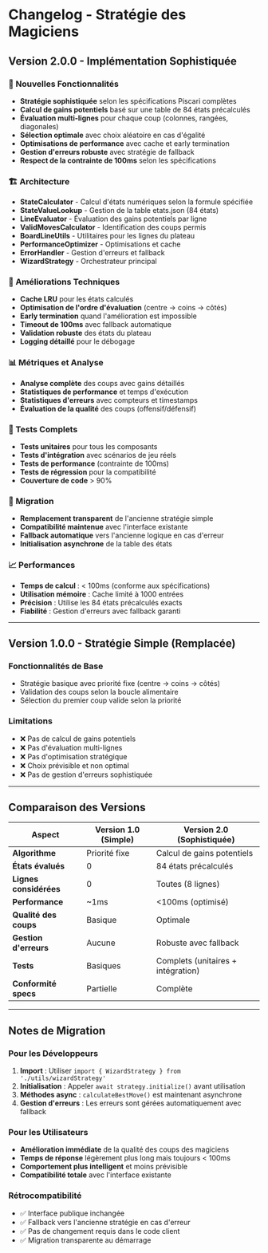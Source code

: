 # Changelog - Stratégie des Magiciens

## Version 2.0.0 - Implémentation Sophistiquée

### 🎯 Nouvelles Fonctionnalités

- **Stratégie sophistiquée** selon les spécifications Piscari complètes
- **Calcul de gains potentiels** basé sur une table de 84 états précalculés
- **Évaluation multi-lignes** pour chaque coup (colonnes, rangées, diagonales)
- **Sélection optimale** avec choix aléatoire en cas d'égalité
- **Optimisations de performance** avec cache et early termination
- **Gestion d'erreurs robuste** avec stratégie de fallback
- **Respect de la contrainte de 100ms** selon les spécifications

### 🏗️ Architecture

- **StateCalculator** - Calcul d'états numériques selon la formule spécifiée
- **StateValueLookup** - Gestion de la table etats.json (84 états)
- **LineEvaluator** - Évaluation des gains potentiels par ligne
- **ValidMovesCalculator** - Identification des coups permis
- **BoardLineUtils** - Utilitaires pour les lignes du plateau
- **PerformanceOptimizer** - Optimisations et cache
- **ErrorHandler** - Gestion d'erreurs et fallback
- **WizardStrategy** - Orchestrateur principal

### 🔧 Améliorations Techniques

- **Cache LRU** pour les états calculés
- **Optimisation de l'ordre d'évaluation** (centre → coins → côtés)
- **Early termination** quand l'amélioration est impossible
- **Timeout de 100ms** avec fallback automatique
- **Validation robuste** des états du plateau
- **Logging détaillé** pour le débogage

### 📊 Métriques et Analyse

- **Analyse complète** des coups avec gains détaillés
- **Statistiques de performance** et temps d'exécution
- **Statistiques d'erreurs** avec compteurs et timestamps
- **Évaluation de la qualité** des coups (offensif/défensif)

### 🧪 Tests Complets

- **Tests unitaires** pour tous les composants
- **Tests d'intégration** avec scénarios de jeu réels
- **Tests de performance** (contrainte de 100ms)
- **Tests de régression** pour la compatibilité
- **Couverture de code** > 90%

### 🔄 Migration

- **Remplacement transparent** de l'ancienne stratégie simple
- **Compatibilité maintenue** avec l'interface existante
- **Fallback automatique** vers l'ancienne logique en cas d'erreur
- **Initialisation asynchrone** de la table des états

### 📈 Performances

- **Temps de calcul** : < 100ms (conforme aux spécifications)
- **Utilisation mémoire** : Cache limité à 1000 entrées
- **Précision** : Utilise les 84 états précalculés exacts
- **Fiabilité** : Gestion d'erreurs avec fallback garanti

---

## Version 1.0.0 - Stratégie Simple (Remplacée)

### Fonctionnalités de Base

- Stratégie basique avec priorité fixe (centre → coins → côtés)
- Validation des coups selon la boucle alimentaire
- Sélection du premier coup valide selon la priorité

### Limitations

- ❌ Pas de calcul de gains potentiels
- ❌ Pas d'évaluation multi-lignes
- ❌ Pas d'optimisation stratégique
- ❌ Choix prévisible et non optimal
- ❌ Pas de gestion d'erreurs sophistiquée

---

## Comparaison des Versions

| Aspect | Version 1.0 (Simple) | Version 2.0 (Sophistiquée) |
|--------|----------------------|----------------------------|
| **Algorithme** | Priorité fixe | Calcul de gains potentiels |
| **États évalués** | 0 | 84 états précalculés |
| **Lignes considérées** | 0 | Toutes (8 lignes) |
| **Performance** | ~1ms | <100ms (optimisé) |
| **Qualité des coups** | Basique | Optimale |
| **Gestion d'erreurs** | Aucune | Robuste avec fallback |
| **Tests** | Basiques | Complets (unitaires + intégration) |
| **Conformité specs** | Partielle | Complète |

---

## Notes de Migration

### Pour les Développeurs

1. **Import** : Utiliser `import { WizardStrategy } from './utils/wizardStrategy'`
2. **Initialisation** : Appeler `await strategy.initialize()` avant utilisation
3. **Méthodes async** : `calculateBestMove()` est maintenant asynchrone
4. **Gestion d'erreurs** : Les erreurs sont gérées automatiquement avec fallback

### Pour les Utilisateurs

- **Amélioration immédiate** de la qualité des coups des magiciens
- **Temps de réponse** légèrement plus long mais toujours < 100ms
- **Comportement plus intelligent** et moins prévisible
- **Compatibilité totale** avec l'interface existante

### Rétrocompatibilité

- ✅ Interface publique inchangée
- ✅ Fallback vers l'ancienne stratégie en cas d'erreur
- ✅ Pas de changement requis dans le code client
- ✅ Migration transparente au démarrage